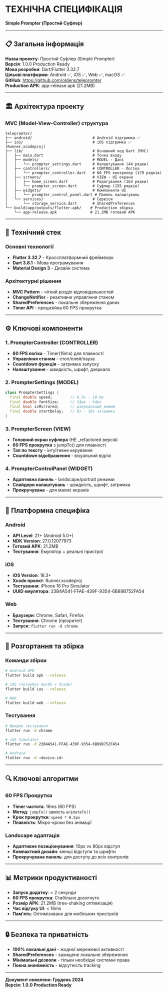 # ТЕХНІЧНА СПЕЦИФІКАЦІЯ
**Simple Prompter (Простий Суфлер)**

---

## 📋 Загальна інформація

**Назва проекту**: Простий Суфлер (Simple Prompter)  
**Версія**: 1.0.0 Production Ready  
**Мова розробки**: Dart/Flutter 3.32.7  
**Цільові платформи**: Android ✅, iOS ✅, Web ✅, macOS ✅  
**GitHub**: https://github.com/oldens/telepromter  
**Production APK**: app-release.apk (21.2MB)

---

## 🏛️ Архітектура проекту

### MVC (Model-View-Controller) структура

```
telepromter/
├── android/                           # Android підтримка ✅
├── ios/                               # iOS підтримка ✅ (Runner.xcodeproj)
├── lib/                               # Основний код Dart (MVC)
│   ├── main.dart                      # Точка входу
│   ├── models/                        # MODEL - Дані
│   │   └── prompter_settings.dart     # Налаштування (44 рядки)
│   ├── controllers/                   # CONTROLLER - Логіка
│   │   └── prompter_controller.dart   # 60 FPS контролер (179 рядків)
│   ├── screens/                       # VIEW - UI екрани
│   │   ├── home_screen.dart           # Редагування (163 рядки)
│   │   └── prompter_screen.dart       # Суфлер (155 рядків)
│   ├── widgets/                       # Компоненти UI
│   │   └── prompter_control_panel.dart # Панель налаштувань
│   └── services/                      # Сервіси
│       └── storage_service.dart       # SharedPreferences
└── build/app/outputs/flutter-apk/    # Production збірка
    └── app-release.apk               # 21.2MB готовий APK
```

---

## 🔧 Технічний стек

### Основні технології
- **Flutter 3.32.7** - Кроссплатформний фреймворк
- **Dart 3.8.1** - Мова програмування
- **Material Design 3** - Дизайн система

### Архітектурні рішення
- **MVC Pattern** - чіткий розділ відповідальностей
- **ChangeNotifier** - реактивне управління станом
- **SharedPreferences** - локальне збереження даних
- **Timer API** - прецизійна 60 FPS прокрутка

---

## ⚙️ Ключові компоненти

### 1. PrompterController (CONTROLLER)
- **60 FPS логіка** - Timer(16ms) для плавності
- **Управління станом** - стоп/плей/пауза
- **Countdown функція** - затримка запуску
- **Налаштування** - швидкість, шрифт, дзеркало

### 2. PrompterSettings (MODEL)
```dart
class PrompterSettings {
  final double speed;        // 0.5x - 10.0x
  final double fontSize;     // 14px - 64px
  final bool isMirrored;     // дзеркальний режим
  final double startDelay;   // 0s - 10s затримка
}
```

### 3. PrompterScreen (VIEW)
- **Головний екран суфлера** (НЕ _refactored версія)
- **60 FPS прокрутка** з jumpTo() для плавності
- **Тап по тексту** - інтуїтивне керування
- **Countdown відображення** - візуальний відлік

### 4. PrompterControlPanel (WIDGET)
- **Адаптивна панель** - landscape/portrait режими
- **Слайдери налаштувань** - швидкість, шрифт, затримка
- **Прокручувана** - для малих екранів

---

## 📱 Платформна специфіка

### Android
- **API Level**: 21+ (Android 5.0+)
- **NDK Version**: 27.0.12077973
- **Готовий APK**: 21.2MB
- **Тестування**: Емулятор + реальні пристрої

### iOS
- **iOS Version**: 18.3+
- **Xcode проект**: Runner.xcodeproj
- **Тестування**: iPhone 16 Pro Simulator
- **UUID емулятора**: 23B4A541-FFAE-439F-9354-6B89B752FA54

### Web
- **Браузери**: Chrome, Safari, Firefox
- **Тестування**: Chrome (пріоритет)
- **Запуск**: `flutter run -d chrome`

---

## 🚀 Розгортання та збірка

### Команди збірки
```bash
# Android APK
flutter build apk --release

# iOS (потребує macOS + Xcode)
flutter build ios --release

# Web
flutter build web --release
```

### Тестування
```bash
# Швидке тестування
flutter run -d chrome

# iOS Simulator
flutter run -d 23B4A541-FFAE-439F-9354-6B89B752FA54

# Android
flutter run -d <device-id>
```

---

## 🔍 Ключові алгоритми

### 60 FPS Прокрутка
- **Timer частота**: 16ms (60 FPS)
- **Метод**: `jumpTo()` замість `animateTo()`
- **Крок прокрутки**: `speed * 0.5px`
- **Плавність**: Мікро-кроки без анімації

### Landscape адаптація
- **Адаптивне позиціонування**: 10px vs 80px відступ
- **Компактний дизайн**: менші відступи та шрифти
- **Прокручувана панель**: для доступу до всіх контролів

---

## 📊 Метрики продуктивності

- **Запуск додатку**: < 2 секунди
- **60 FPS прокрутка**: Стабільно досягнуто
- **Розмір APK**: 21.2MB (tree-shaking оптимізація)
- **Час відгуку UI**: < 16ms
- **Пам'ять**: Оптимізовано для мобільних пристроїв

---

## 🔒 Безпека та приватність

- **100% локальні дані** - жодної мережевої активності
- **SharedPreferences** - захищене локальне збереження
- **Мінімальні дозволи** - тільки необхідні системні права
- **Повна анонімність** - відсутність tracking

---

**Документ оновлено: Грудень 2024**  
**Версія: 1.0.0 Production Ready**